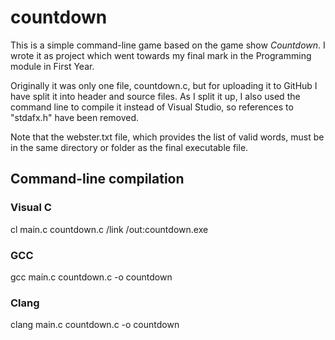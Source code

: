 # countdown
This is a simple command-line game based on the game show _Countdown_.
I wrote it as project which went towards my final mark in the Programming module in First Year.

Originally it was only one file, countdown.c, but for uploading it to GitHub I have split it into header and source files.
As I split it up, I also used the command line to compile it instead of Visual Studio, so references to "stdafx.h" have been removed.

Note that the webster.txt file, which provides the list of valid words, must be in the same directory or folder as the final executable file.

## Command-line compilation

### Visual C
  cl main.c countdown.c /link /out:countdown.exe

### GCC
  gcc main.c countdown.c -o countdown

### Clang
  clang main.c countdown.c -o countdown
